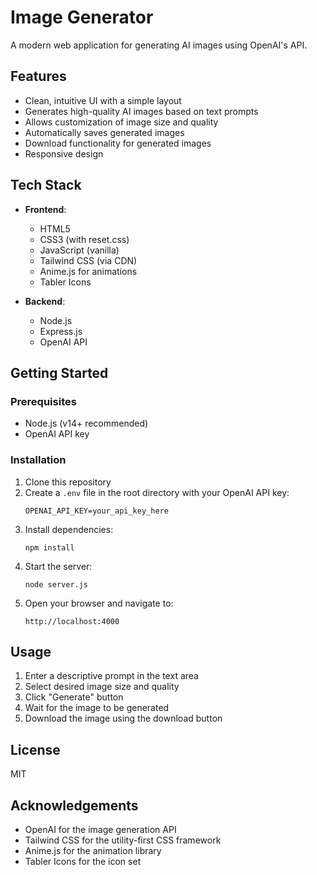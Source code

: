 # Image Generator

A modern web application for generating AI images using OpenAI's API.

## Features

- Clean, intuitive UI with a simple layout
- Generates high-quality AI images based on text prompts
- Allows customization of image size and quality
- Automatically saves generated images
- Download functionality for generated images
- Responsive design

## Tech Stack

- **Frontend**:
  - HTML5
  - CSS3 (with reset.css)
  - JavaScript (vanilla)
  - Tailwind CSS (via CDN)
  - Anime.js for animations
  - Tabler Icons

- **Backend**:
  - Node.js
  - Express.js
  - OpenAI API

## Getting Started

### Prerequisites

- Node.js (v14+ recommended)
- OpenAI API key

### Installation

1. Clone this repository
2. Create a `.env` file in the root directory with your OpenAI API key:
   ```
   OPENAI_API_KEY=your_api_key_here
   ```
3. Install dependencies:
   ```
   npm install
   ```
4. Start the server:
   ```
   node server.js
   ```
5. Open your browser and navigate to:
   ```
   http://localhost:4000
   ```

## Usage

1. Enter a descriptive prompt in the text area
2. Select desired image size and quality
3. Click "Generate" button
4. Wait for the image to be generated
5. Download the image using the download button

## License

MIT

## Acknowledgements

- OpenAI for the image generation API
- Tailwind CSS for the utility-first CSS framework
- Anime.js for the animation library
- Tabler Icons for the icon set
